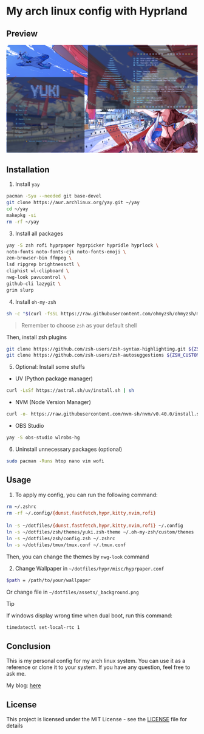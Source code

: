 # My arch linux config with Hyprland

## Preview

![preview](./assets/preview.png)

## Installation

1. Install `yay`

```bash
pacman -Syu --needed git base-devel
git clone https://aur.archlinux.org/yay.git ~/yay
cd ~/yay
makepkg -si
rm -rf ~/yay
```

3. Install all packages

```bash
yay -S zsh rofi hyprpaper hyprpicker hypridle hyprlock \
noto-fonts noto-fonts-cjk noto-fonts-emoji \
zen-browser-bin ffmpeg \
lsd ripgrep brightnessctl \
cliphist wl-clipboard \
nwg-look pavucontrol \
github-cli lazygit \
grim slurp
```

4. Install `oh-my-zsh`

```bash
sh -c "$(curl -fsSL https://raw.githubusercontent.com/ohmyzsh/ohmyzsh/master/tools/install.sh)"
```

> Remember to choose `zsh` as your default shell

Then, install zsh plugins

```bash
git clone https://github.com/zsh-users/zsh-syntax-highlighting.git ${ZSH_CUSTOM:-~/.oh-my-zsh/custom}/plugins/zsh-syntax-highlighting
git clone https://github.com/zsh-users/zsh-autosuggestions ${ZSH_CUSTOM:-~/.oh-my-zsh/custom}/plugins/zsh-autosuggestions
```

5. Optional: Install some stuffs

- UV (Python package manager)

```bash
curl -LsSf https://astral.sh/uv/install.sh | sh
```

- NVM (Node Version Manager)

```bash
curl -o- https://raw.githubusercontent.com/nvm-sh/nvm/v0.40.0/install.sh | bash
```

- OBS Studio

```bash
yay -S obs-studio wlrobs-hg
```

6. Uninstall unnecessary packages (optional)

```bash
sudo pacman -Runs htop nano vim wofi
```

## Usage

1. To apply my config, you can run the following command:

```bash
rm ~/.zshrc
rm -rf ~/.config/{dunst,fastfetch,hypr,kitty,nvim,rofi}

ln -s ~/dotfiles/{dunst,fastfetch,hypr,kitty,nvim,rofi} ~/.config
ln -s ~/dotfiles/zsh/themes/yuki.zsh-theme ~/.oh-my-zsh/custom/themes
ln -s ~/dotfiles/zsh/config.zsh ~/.zshrc
ln -s ~/dotfiles/tmux/tmux.conf ~/.tmux.conf
```

Then, you can change the themes by `nwg-look` command

2. Change Wallpaper in `~/dotfiles/hypr/misc/hyprpaper.conf`

```bash
$path = /path/to/your/wallpaper
```

Or change file in `~/dotfiles/assets/_background.png`

> [!TIP]
> If windows display wrong time when dual boot, run this command:

```bash
timedatectl set-local-rtc 1
```

## Conclusion

This is my personal config for my arch linux system. You can use it as a reference or clone it to your system. If you have any question, feel free to ask me.

My blog: [here](https://tiesen.id.vn/blogs/arch-linux-hyprland-setup/)

## License

This project is licensed under the MIT License - see the [LICENSE](LICENSE) file for details

